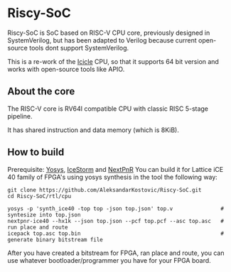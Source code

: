 # Riscy-SoC
Riscy-SoC is SoC based on RISC-V CPU core, previously designed in SystemVerilog, but has been adapted to Verilog because current open-source tools dont support SystemVerilog.

This is a re-work of the [Icicle](https://github.com/grahamedgecombe/icicle) CPU, so that it supports 64 bit version and works with open-source tools like APIO.

## About the core
The RISC-V core is RV64I compatible CPU with classic RISC 5-stage pipeline.

It has shared instruction and data memory (which is 8KiB).
## How to build

Prerequisite: [Yosys](http://www.clifford.at/yosys/), [IceStorm](http://www.clifford.at/icestorm/) and [NextPnR](https://github.com/YosysHQ/nextpnr)
You can build it for Lattice iCE 40 family of FPGA's using yosys synthesis in the tool the following way:

```
git clone https://github.com/AleksandarKostovic/Riscy-SoC.git
cd Riscy-SoC/rtl/cpu

yosys -p 'synth_ice40 -top top -json top.json' top.v               # syntesize into top.json
nextpnr-ice40 --hx1k --json top.json --pcf top.pcf --asc top.asc   # run place and route
icepack top.asc top.bin                                            # generate binary bitstream file
```
After you have created a bitstream for FPGA, ran place and route, you can use whatever bootloader/programmer you have for your FPGA board.
